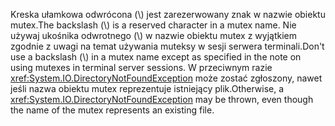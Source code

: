 <span data-ttu-id="ba10c-101">Kreska ułamkowa odwrócona (\\) jest zarezerwowany znak w nazwie obiektu mutex.</span><span class="sxs-lookup"><span data-stu-id="ba10c-101">The backslash (\\) is a reserved character in a mutex name.</span></span> <span data-ttu-id="ba10c-102">Nie używaj ukośnika odwrotnego (\\) w nazwie obiektu mutex z wyjątkiem zgodnie z uwagi na temat używania muteksy w sesji serwera terminali.</span><span class="sxs-lookup"><span data-stu-id="ba10c-102">Don't use a backslash (\\) in a mutex name except as specified in the note on using mutexes in terminal server sessions.</span></span> <span data-ttu-id="ba10c-103">W przeciwnym razie <xref:System.IO.DirectoryNotFoundException> może zostać zgłoszony, nawet jeśli nazwa obiektu mutex reprezentuje istniejący plik.</span><span class="sxs-lookup"><span data-stu-id="ba10c-103">Otherwise, a <xref:System.IO.DirectoryNotFoundException> may be thrown, even though the name of the mutex represents an existing file.</span></span>

